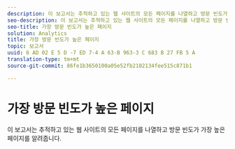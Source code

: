```yaml
---
description: 이 보고서는 추적하고 있는 웹 사이트의 모든 페이지를 나열하고 방문 빈도가 가장 높은 페이지를 알려줍니다.
seo-description: 이 보고서는 추적하고 있는 웹 사이트의 모든 페이지를 나열하고 방문 빈도가 가장 높은 페이지를 알려줍니다.
seo-title: 가장 방문 빈도가 높은 페이지
solution: Analytics
title: 가장 방문 빈도가 높은 페이지
topic: 보고서
uuid: 6 AD 02 E 5 D -7 ED 7-4 A 63-B 963-3 C 683 B 27 FB 5 A
translation-type: tm+mt
source-git-commit: 86fe1b3650100a05e52fb2102134fee515c871b1

---
```



# 가장 방문 빈도가 높은 페이지

이 보고서는 추적하고 있는 웹 사이트의 모든 페이지를 나열하고 방문 빈도가 가장 높은 페이지를 알려줍니다.

